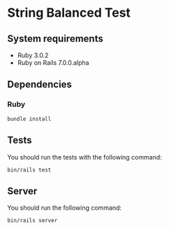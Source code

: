 # String Balanced Test

## System requirements

- Ruby 3.0.2
- Ruby on Rails 7.0.0.alpha

## Dependencies

### Ruby

    bundle install

## Tests

You should run the tests with the following command:

    bin/rails test

## Server

You should run the following command:

    bin/rails server
